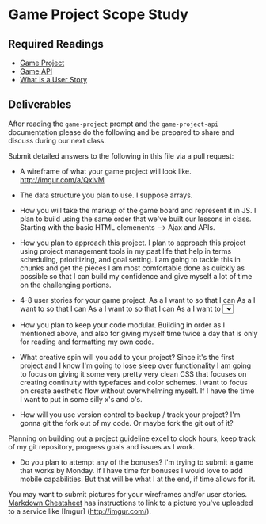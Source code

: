 # Game Project Scope Study

## Required Readings

-   [Game Project](https://github.com/ga-wdi-boston/game-project)
-   [Game API](https://github.com/ga-wdi-boston/game-project-api)
-   [What is a User Story](https://www.mountaingoatsoftware.com/agile/user-stories)

## Deliverables

After reading the `game-project` prompt and the `game-project-api` documentation
please do the following and be prepared to share and discuss during our next
class.

Submit detailed answers to the following in this file via a pull request:

-   A wireframe of what your game project will look like.
http://imgur.com/a/QxivM
-   The data structure you plan to use.
I suppose arrays.

-   How you will take the markup of the game board and represent it in JS.
I plan to build using the same order that we've built our lessons in class. Starting with the basic HTML elemenents --> Ajax and APIs.

-   How you plan to approach this project.
I plan to approach this project using project management tools in my past life that help in terms scheduling, prioritizing, and goal setting. I am going to tackle this in chunks and get the pieces I am most comfortable done as quickly as possible so that I can build my confidence and give myself a lot of time on the challenging portions.

-   4-8 user stories for your game project.
As a <new user> I want to <register> so that I can <log in>
As a <registered user> I want to <log in> so that I can <start a game>
As a <registered user> I want to <open a game> so that I can <make a move>
As a <registered user> I want to <select a logo> so that I can <mark the board>
As a <registered user> I want to <mark the board> so that I can <take my turn>
As a <registered user> I want to <clear the board> so that I can <play a new game>
As a <registered user> I want to <view my profile> so that I can <see my games>
As a <registered user> I want to <change my password> so that I can <log in>

-   How you plan to keep your code modular.
Building in order as I mentioned above, and also for giving myself time twice a day that is only for reading and formatting my own code.

-   What creative spin will you add to your project?
Since it's the first project and I know I'm going to lose sleep over functionality I am going to focus on giving it some very pretty very clean CSS that focuses on creating continuity with typefaces and color schemes. I want to focus on create aesthetic flow without overwhelming myself. If I have the time I want to put in some silly x's and o's.

-   How will you use version control to backup / track your project?
I'm gonna git the fork out of my code. Or maybe fork the git out of it?

Planning on building out a project guideline excel to clock hours, keep track of my git repository, progress goals and issues as I work.

-   Do you plan to attempt any of the bonuses?
I'm trying to submit a game that works by Monday. If I have time for bonuses I would love to add mobile capabilities. But that will be what I at the end, if time allows for it.

You may want to submit pictures for your wireframes and/or user stories.
[Markdown Cheatsheet](https://github.com/adam-p/markdown-here/wiki/Markdown-Cheatsheet)
has instructions to link to a picture you've uploaded to a service like [Imgur]
(http://imgur.com/).

